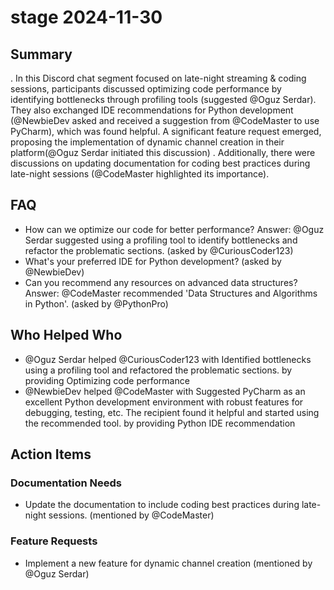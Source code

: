 # stage 2024-11-30

## Summary

. In this Discord chat segment focused on late-night streaming & coding sessions, participants discussed optimizing code performance by identifying bottlenecks through profiling tools (suggested @Oguz Serdar). They also exchanged IDE recommendations for Python development (@NewbieDev asked and received a suggestion from @CodeMaster to use PyCharm), which was found helpful. A significant feature request emerged, proposing the implementation of dynamic channel creation in their platform(@Oguz Serdar initiated this discussion) . Additionally, there were discussions on updating documentation for coding best practices during late-night sessions (@CodeMaster highlighted its importance).

## FAQ

- How can we optimize our code for better performance?
  Answer: @Oguz Serdar suggested using a profiling tool to identify bottlenecks and refactor the problematic sections. (asked by @CuriousCoder123)
- What's your preferred IDE for Python development? (asked by @NewbieDev)
- Can you recommend any resources on advanced data structures?
  Answer: @CodeMaster recommended 'Data Structures and Algorithms in Python'. (asked by @PythonPro)

## Who Helped Who

- @Oguz Serdar helped @CuriousCoder123 with Identified bottlenecks using a profiling tool and refactored the problematic sections. by providing Optimizing code performance
- @NewbieDev helped @CodeMaster with Suggested PyCharm as an excellent Python development environment with robust features for debugging, testing, etc. The recipient found it helpful and started using the recommended tool. by providing Python IDE recommendation

## Action Items

### Documentation Needs

- Update the documentation to include coding best practices during late-night sessions. (mentioned by @CodeMaster)

### Feature Requests

- Implement a new feature for dynamic channel creation (mentioned by @Oguz Serdar)
